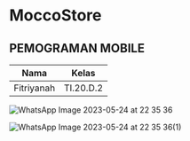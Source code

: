 # MoccoStore
## PEMOGRAMAN MOBILE

| Nama | Kelas |
|------|-------|
| Fitriyanah | TI.20.D.2 |


![WhatsApp Image 2023-05-24 at 22 35 36](https://github.com/fitriyanah/MoccoStore/assets/106644837/ed077246-16fb-4b40-98db-12ceafbebe3e)

![WhatsApp Image 2023-05-24 at 22 35 36(1)](https://github.com/fitriyanah/MoccoStore/assets/106644837/7f006ddb-fdaa-4b7b-a2df-2d63704e0f97)

